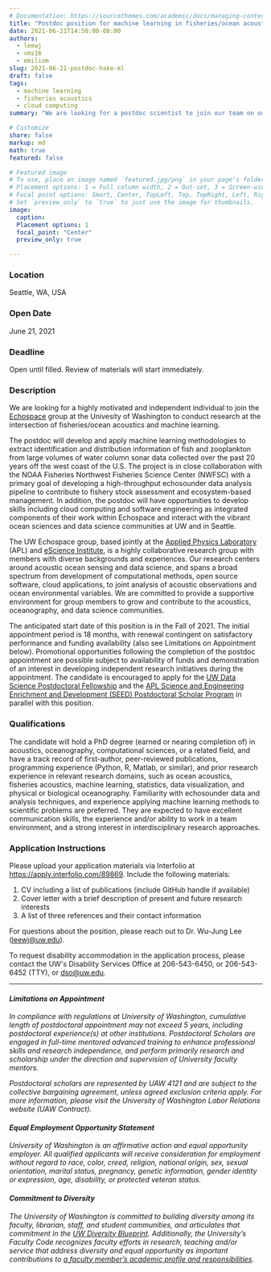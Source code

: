 ```yaml
---
# Documentation: https://sourcethemes.com/academic/docs/managing-content/
title: "Postdoc position for machine learning in fisheries/ocean acoustics"
date: 2021-06-21T14:50:00-08:00
authors: 
  - leewj
  - vms16
  - emiliom
slug: 2021-06-21-postdoc-hake-ml
draft: false
tags: 
  - machine learning
  - fisheries acoustics
  - cloud computing
summary: "We are looking for a postdoc scientist to join our team on our recently funded project from NOAA Fisheries!"

# Customize
share: false
markup: md
math: true
featured: false

# Featured image
# To use, place an image named `featured.jpg/png` in your page's folder.
# Placement options: 1 = Full column width, 2 = Out-set, 3 = Screen-width
# Focal point options: Smart, Center, TopLeft, Top, TopRight, Left, Right, BottomLeft, Bottom, BottomRight
# Set `preview_only` to `true` to just use the image for thumbnails.
image:
  caption:
  Placement options: 1
  focal_point: "Center"
  preview_only: true

---
```


### Location
Seattle, WA, USA 

### Open Date
June 21, 2021

### Deadline
Open until filled. Review of materials will start immediately.

### Description
We are looking for a highly motivated and independent individual to join the [Echospace](https://uw-echospace.github.io/) group at the Univesity of Washington to conduct research at the intersection of fisheries/ocean acoustics and machine learning. 

The postdoc will develop and apply machine learning methodologies to extract identification and distribution information of fish and zooplankton from large volumes of water column sonar data collected over the past 20 years off the west coast of the U.S. The project is in close collaboration with the NOAA Fisheries Northwest Fisheries Science Center (NWFSC) with a primary goal of developing a high-throughput echosounder data analysis pipeline to contribute to fishery stock assessment and ecosystem-based management. In addition, the postdoc will have opportunities to develop skills including cloud computing and software engineering as integrated components of their work within Echospace and interact with the vibrant ocean sciences and data science communities at UW and in Seattle. 

The UW Echospace group, based jointly at the [Applied Physics Laboratory](https://www.apl.washington.edu/) (APL) and [eScience Institute](https://escience.washington.edu/), is a highly collaborative research group with members with diverse backgrounds and experiences. Our research centers around acoustic ocean sensing and data science, and spans a broad spectrum from development of computational methods, open source software, cloud applications, to joint analysis of acoustic observations and ocean environmental variables. We are committed to provide a supportive environment for group members to grow and contribute to the acoustics, oceanography, and data science communities.

The anticipated start date of this position is in the Fall of 2021. The initial appointment period is 18 months, with renewal contingent on satisfactory performance and funding availability (also see Limitations on Appointment below). Promotional opportunities following the completion of the postdoc appointment are possible subject to availability of funds and demonstration of an interest in developing independent research initiatives during the appointment. The candidate is encouraged to apply for the [UW Data Science Postdoctoral Fellowship](https://escience.washington.edu/uw-data-science-postdoctoral-fellow/) and the [APL Science and Engineering Enrichment and Development (SEED) Postdoctoral Scholar Program](https://apply.interfolio.com/86009) in parallel with this position. 

### Qualifications
The candidate will hold a PhD degree (earned or nearing completion of) in acoustics, oceanography, computational sciences, or a related field, and have a track record of first-author, peer-reviewed publications, programming experience (Python, R, Matlab, or similar), and prior research experience in relevant research domains, such as ocean acoustics, fisheries acoustics, machine learning, statistics, data visualization, and physical or biological oceanography. Familiarity with echosounder data and analysis techniques, and experience applying machine learning methods to scientific problems are preferred. They are expected to have excellent communication skills, the experience and/or ability to work in a team environment, and a strong interest in interdisciplinary research approaches.

### Application Instructions
Please upload your application materials via Interfolio at https://apply.interfolio.com/89869. Include the following materials: 
1. CV including a list of publications (include GitHub handle if available)
2. Cover letter with a brief description of present and future research interests
3. A list of three references and their contact information

For questions about the position, please reach out to Dr. Wu-Jung Lee (leewj@uw.edu).

To request disability accommodation in the application process, please contact the UW's Disability Services Office at 206-543-6450, or 206-543-6452 (TTY), or dso@uw.edu.

-----------------

#### _Limitations on Appointment_
_In compliance with regulations at University of Washington, cumulative length of postdoctoral appointment may not exceed 5 years, including postdoctoral experience(s) at other institutions. Postdoctoral Scholars are engaged in full-time mentored advanced training to enhance professional skills and research independence, and perform primarily research and scholarship under the direction and supervision of University faculty mentors._

_Postdoctoral scholars are represented by UAW 4121 and are subject to the collective bargaining agreement, unless agreed exclusion criteria apply. For more information, please visit the University of Washington Labor Relations website (UAW Contract)._

#### _Equal Employment Opportunity Statement_
_University of Washington is an affirmative action and equal opportunity employer. All qualified applicants will receive consideration for employment without regard to race, color, creed, religion, national origin, sex, sexual orientation, marital status, pregnancy, genetic information, gender identity or expression, age, disability, or protected veteran status._

#### _Commitment to Diversity_
_The University of Washington is committed to building diversity among its faculty, librarian, staff, and student communities, and articulates that commitment in the [UW Diversity Blueprint](http://www.washington.edu/diversity/diversity-blueprint/). Additionally, the University’s Faculty Code recognizes faculty efforts in research, teaching and/or service that address diversity and equal opportunity as important contributions to [a faculty member’s academic profile and responsibilities](https://www.washington.edu/admin/rules/policies/FCG/FCCH24.html#2432)._
